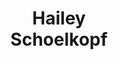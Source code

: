 ---
layout: page
title: <b>Hailey</b> <br> Schoelkopf 
description: EleutherAI
img: assets/img/hailey.jpeg
redirect: https://x.com/haileysch__
importance: 3
category: panelist
---